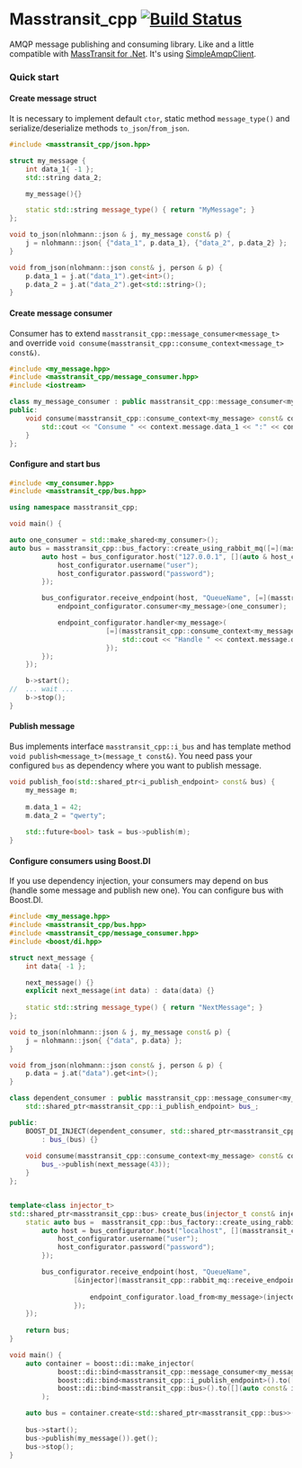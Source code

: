 # Masstransit_cpp [![Build Status](https://travis-ci.org/pavelpolischuk/masstransit_cpp.svg?branch=master)](https://travis-ci.org/pavelpolischuk/masstransit_cpp)

AMQP message publishing and consuming library. Like and a little compatible with [MassTransit for .Net](https://github.com/MassTransit/MassTransit). It's using [SimpleAmqpClient](https://github.com/alanxz/SimpleAmqpClient).

### Quick start

#### Create message struct

It is necessary to implement default `ctor`, static method `message_type()` and serialize/deserialize methods `to_json`/`from_json`.

```cpp
#include <masstransit_cpp/json.hpp>

struct my_message {
    int data_1{ -1 };
    std::string data_2;

    my_message(){}

    static std::string message_type() { return "MyMessage"; }
};

void to_json(nlohmann::json & j, my_message const& p) {
    j = nlohmann::json{ {"data_1", p.data_1}, {"data_2", p.data_2} };
}

void from_json(nlohmann::json const& j, person & p) {
    p.data_1 = j.at("data_1").get<int>();
    p.data_2 = j.at("data_2").get<std::string>();
}
```

#### Create message consumer

Consumer has to extend `masstransit_cpp::message_consumer<message_t>` and override `void consume(masstransit_cpp::consume_context<message_t> const&)`.

```cpp
#include <my_message.hpp>
#include <masstransit_cpp/message_consumer.hpp>
#include <iostream>

class my_message_consumer : public masstransit_cpp::message_consumer<my_message> {
public:	
    void consume(masstransit_cpp::consume_context<my_message> const& context) override {
        std::cout << "Consume " << context.message.data_1 << ":" << context.message.data_2 << std::endl;
    }
};
```

#### Configure and start bus

```cpp
#include <my_consumer.hpp>
#include <masstransit_cpp/bus.hpp>

using namespace masstransit_cpp;

void main() {

auto one_consumer = std::make_shared<my_consumer>();
auto bus = masstransit_cpp::bus_factory::create_using_rabbit_mq([=](masstransit_cpp::rabbit_mq_configurator & bus_configurator) {
        auto host = bus_configurator.host("127.0.0.1", [](auto & host_configurator) {
            host_configurator.username("user");
            host_configurator.password("password");
        });

        bus_configurator.receive_endpoint(host, "QueueName", [=](masstransit_cpp::rabbit_mq::receive_endpoint_configurator & endpoint_configurator) {
            endpoint_configurator.consumer<my_message>(one_consumer);   // set consumer for message

            endpoint_configurator.handler<my_message>(                  // OR set handler for message
                        [=](masstransit_cpp::consume_context<my_message> const& context) {
                            std::cout << "Handle " << context.message.data_1 << ":" << context.message.data_2 << std::endl;
                        });
        });
    });

    b->start();
//  ... wait ...
    b->stop();
}
```

#### Publish message

Bus implements interface `masstransit_cpp::i_bus` and has template method `void publish<message_t>(message_t const&)`.
You need pass your configured `bus` as dependency where you want to publish message.

```cpp
void publish_foo(std::shared_ptr<i_publish_endpoint> const& bus) {
    my_message m;
    
    m.data_1 = 42;
    m.data_2 = "qwerty";
    
    std::future<bool> task = bus->publish(m);
}
```

#### Configure consumers using Boost.DI

If you use dependency injection, your consumers may depend on bus (handle some message and publish new one). You can configure bus with Boost.DI.

```cpp
#include <my_message.hpp>
#include <masstransit_cpp/bus.hpp>
#include <masstransit_cpp/message_consumer.hpp>
#include <boost/di.hpp>

struct next_message {
    int data{ -1 };

    next_message() {}
    explicit next_message(int data) : data(data) {}
	
    static std::string message_type() { return "NextMessage"; }
};

void to_json(nlohmann::json & j, my_message const& p) {
    j = nlohmann::json{ {"data", p.data} };
}

void from_json(nlohmann::json const& j, person & p) {
    p.data = j.at("data").get<int>();
}

class dependent_consumer : public masstransit_cpp::message_consumer<my_message> {
    std::shared_ptr<masstransit_cpp::i_publish_endpoint> bus_;

public:
    BOOST_DI_INJECT(dependent_consumer, std::shared_ptr<masstransit_cpp::i_publish_endpoint> const& bus)
        : bus_(bus) {}
	
    void consume(masstransit_cpp::consume_context<my_message> const& context) override {
        bus_->publish(next_message(43));
    }
};


template<class injector_t>
std::shared_ptr<masstransit_cpp::bus> create_bus(injector_t const& injector) {   // method to create singleton bus using injector
    static auto bus =  masstransit_cpp::bus_factory::create_using_rabbit_mq([&injector](masstransit_cpp::rabbit_mq_configurator & bus_configurator) {
        auto host = bus_configurator.host("localhost", [](masstransit_cpp::amqp_host_configurator & host_configurator) {
            host_configurator.username("user");
            host_configurator.password("password");
        });

        bus_configurator.receive_endpoint(host, "QueueName", 
                [&injector](masstransit_cpp::rabbit_mq::receive_endpoint_configurator & endpoint_configurator) {
                                                                                // load consumer for my_message from injector,
                    endpoint_configurator.load_from<my_message>(injector);      // i.e. impl of masstransit_cpp::message_consumer<my_message>
                });                                                             
    });
	
    return bus;
}

void main() {
    auto container = boost::di::make_injector(
            boost::di::bind<masstransit_cpp::message_consumer<my_message>, dependent_consumer>().to<dependent_consumer>(),
            boost::di::bind<masstransit_cpp::i_publish_endpoint>().to([](auto const& injector) -> std::shared_ptr<masstransit_cpp::i_publish_endpoint> { return get_bus(injector); }),
            boost::di::bind<masstransit_cpp::bus>().to([](auto const& injector) { return get_bus(injector); })
        );

    auto bus = container.create<std::shared_ptr<masstransit_cpp::bus>>();
		
    bus->start();
    bus->publish(my_message()).get();
    bus->stop();
}
```

